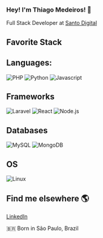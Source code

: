 ### Hey! I'm Thiago Medeiros! 👋

Full Stack Developer at [Santo Digital](https://santodigital.com.br/) <br>

## Favorite Stack

## Languages:

![PHP](https://img.shields.io/badge/PHP-777BB4?style=for-the-badge&logo=php&logoColor=white)
![Python](https://img.shields.io/badge/Python-3776AB?style=for-the-badge&logo=python&logoColor=white)
![Javascript](https://img.shields.io/badge/JavaScript-F7DF1E?style=for-the-badge&logo=javascript&logoColor=black)

## Frameworks

![Laravel](https://img.shields.io/badge/Laravel-FF2D20?style=for-the-badge&logo=laravel&logoColor=white)
![React](https://img.shields.io/badge/React-20232A?style=for-the-badge&logo=react&logoColor=61DAFB)
![Node.js](https://img.shields.io/badge/Node.js-43853D?style=for-the-badge&logo=node.js&logoColor=white)


## Databases

![MySQL](https://img.shields.io/badge/MySQL-00000F?style=for-the-badge&logo=mysql&logoColor=white)
![MongoDB](https://img.shields.io/badge/MongoDB-4EA94B?style=for-the-badge&logo=mongodb&logoColor=white)

## OS

![Linux](https://img.shields.io/badge/Linux-E34F26?style=for-the-badge&logo=linux&logoColor=black)

## Find me elsewhere 🌎

[LinkedIn](https://www.linkedin.com/in/thiagomedeiros11/) <br>


🇧🇷 Born in São Paulo, Brazil <br>

 
